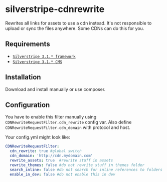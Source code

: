 silverstripe-cdnrewrite
==========================

Rewrites all links for assets to use a cdn instead. It's not responsible to upload or sync the files anywhere. Some CDNs can do this for you.

## Requirements

* [`Silverstripe 3.1.* framework`](https://github.com/silverstripe/silverstripe-framework)
* [`Silverstripe 3.1.* CMS`](https://github.com/silverstripe/cms)

## Installation

Download and install manually or use composer.

## Configuration

You have to enable this filter manually using `CDNRewriteRequestFilter.cdn_rewrite` config var.
Also define `CDNRewriteRequestFilter.cdn_domain` with protocol and host.

Your config.yml might look like:

```yml
CDNRewriteRequestFilter:
  cdn_rewrite: true #global switch
  cdn_domain: 'http://cdn.mydomain.com'
  rewrite_assets: true  #rewrite stuff in assets
  rewrite_themes: false #do not rewrite stuff in themes folder
  search_inline: false #do not search for inline references to folders
  enable_in_dev: false #do not enable this in dev
```


